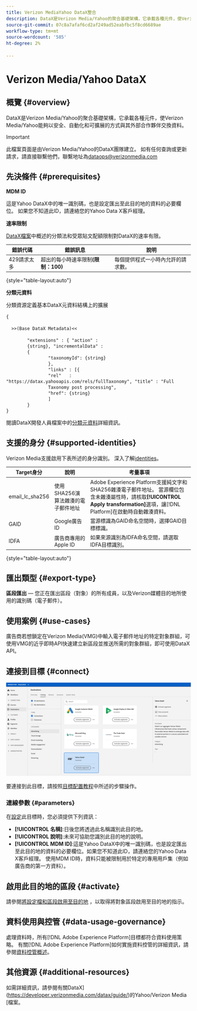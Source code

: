```yaml
---
title: Verizon MediaYahoo DataX整合
description: DataX是Verizon Media/Yahoo的聚合基礎架構，它承載各種元件，使Verizon Media/Yahoo能夠以安全、自動化和可擴展的方式與其外部合作夥伴交換資料。
source-git-commit: 07c8a7afaf6cd2af249ad52eabfbc5f8cd6689ae
workflow-type: tm+mt
source-wordcount: '585'
ht-degree: 2%

---
```



# Verizon Media/Yahoo DataX

## 概覽 {#overview}

DataX是Verizon Media/Yahoo的聚合基礎架構，它承載各種元件，使Verizon Media/Yahoo能夠以安全、自動化和可擴展的方式與其外部合作夥伴交換資料。

>[!IMPORTANT]
>
>此檔案頁面是由Verizon Media/Yahoo的DataX團隊建立。 如有任何查詢或更新請求，請直接聯繫他們，聯繫地址為[dataops@verizonmedia.com](mailto:dataops@verizonmedia.com)

## 先決條件 {#prerequisites}

**MDM ID**

這是Yahoo DataX中的唯一識別碼，也是設定匯出至此目的地的資料的必要欄位。 如果您不知道此ID，請連絡您的Yahoo Data X客戶經理。

**速率限制**

[DataX檔案](https://developer.verizonmedia.com/datax/guide/rate-limits/)中概述的分類法和受眾貼文配額限制對DataX的速率有限。


| 錯誤代碼 | 錯誤訊息 | 說明 |
|---------|----------|---------|
| 429請求太多 | 超出的每小時速率限制&#x200B;**(限制：100)** | 每個提供程式一小時內允許的請求數。 |

{style=&quot;table-layout:auto&quot;}

**分類元資料**

分類資源定義基本DataX元資料結構上的擴展

```
{

  >>(Base DataX Metadata)<<

        "extensions" : { "action" :
        {string}, "incrementalData" :
        {
                "taxonomyId": {string}
                },
                "links" : [{
                "rel"   : "https://datax.yahooapis.com/rels/fullTaxonomy", "title" : "Full
                Taxonomy post processing",
                "href": {string}
                ]
        }
}
```

閱讀DataX開發人員檔案中的[分類元資料](https://developer.verizonmedia.com/datax/guide/taxonomy/taxo-metadata/)詳細資訊。

## 支援的身分 {#supported-identities}

Verizon Media支援啟用下表所述的身分識別。 深入了解[identities](https://experienceleague.adobe.com/docs/experience-platform/identity/namespaces.html?lang=en#getting-started)。

| Target身分 | 說明 | 考量事項 |
|---|---|---|
| email_lc_sha256 | 使用SHA256演算法雜湊的電子郵件地址 | Adobe Experience Platform支援純文字和SHA256雜湊電子郵件地址。 當源欄位包含未雜湊屬性時，請核取&#x200B;**[!UICONTROL Apply transformation]**&#x200B;選項，讓[!DNL Platform]在啟動時自動雜湊資料。 |
| GAID | Google廣告ID | 當源標識為GAID命名空間時，選擇GAID目標標識。 |
| IDFA | 廣告商專用的Apple ID | 如果來源識別為IDFA命名空間，請選取IDFA目標識別。 |

{style=&quot;table-layout:auto&quot;}

## 匯出類型 {#export-type}

**區段匯出**  — 您正在匯出區段（對象）的所有成員，以及Verizon媒體目的地所使用的識別碼（電子郵件）。

## 使用案例 {#use-cases}

廣告商若想鎖定在Verizon Media(VMG)中輸入電子郵件地址的特定對象群組，可使用VMG的近乎即時API快速建立新區段並推送所需的對象群組，即可使用DataX API。

## 連接到目標 {#connect}

![Platform UI中的Yahoo DataX目的地卡](/help/destinations/assets/catalog/advertising/yahoo-datax/catalog.png)

要連接到此目標，請按照[目標配置教程](../../ui/connect-destination.md)中所述的步驟操作。

### 連線參數 {#parameters}

在[設定](../../ui/connect-destination.md)此目標時，您必須提供下列資訊：

* **[!UICONTROL 名稱]**:日後您將透過此名稱識別此目的地。
* **[!UICONTROL 說明]**:未來可協助您識別此目的地的說明。
* **[!UICONTROL MDM ID]**:這是Yahoo DataX中的唯一識別碼，也是設定匯出至此目的地的資料的必要欄位。如果您不知道此ID，請連絡您的Yahoo Data X客戶經理。  使用MDM ID時，資料只能被限制用於特定的專用用戶集（例如廣告商的第一方資料）。

## 啟用此目的地的區段 {#activate}

請參閱[將設定檔和區段啟用至目的地](../../ui/activate-segment-streaming-destinations.md) ，以取得將對象區段啟用至目的地的指示。

## 資料使用與控管 {#data-usage-governance}

處理資料時，所有[!DNL Adobe Experience Platform]目標都符合資料使用策略。 有關[!DNL Adobe Experience Platform]如何實施資料控管的詳細資訊，請參閱[資料控管概述](https://experienceleague.adobe.com/docs/experience-platform/data-governance/home.html)。

## 其他資源 {#additional-resources}

如需詳細資訊，請參閱有關DataX](https://developer.verizonmedia.com/datax/guide/)的Yahoo/Verizon Media [檔案。